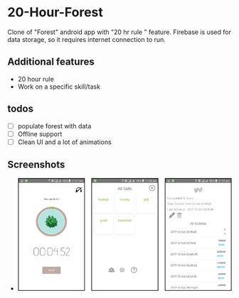 # 20-Hour-Forest
Clone of "Forest" android app with "20 hr rule " feature. Firebase is used for data storage, so it requires internet connection to run.

## Additional features
- 20 hour rule
- Work on a specific skill/task

## todos
- [ ] populate forest with data
- [ ] Offline support
- [ ] Clean UI and a lot of animations

## Screenshots
- ![Alt text](/s.png)


